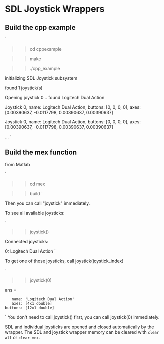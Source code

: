 # SDL Joystick Wrappers

## Build the cpp example

`
>> cd cppexample

>> make

>> ./cpp_example 

initializing SDL Joystick subsystem

found 1 joystick(s)

Opening joystick 0... found Logitech Dual Action

Joystick 0, name: Logitech Dual Action, buttons: [0, 0, 0, 0], axes: [0.00390637, -0.0117798, 0.00390637, 0.00390637]

Joystick 0, name: Logitech Dual Action, buttons: [0, 0, 0, 0], axes: [0.00390637, -0.0117798, 0.00390637, 0.00390637]

...
`

## Build the mex function
from Matlab

`
>> cd mex

>> build
`

Then you can call "joystick" immediately.

To see all available joysticks:

`
>> joystick()

Connected joysticks:

0: Logitech Dual Action
`

To get one of those joysticks, call joystick(joystick_index)

`
>> joystick(0)

ans = 

       name: 'Logitech Dual Action'
       axes: [4x1 double]
    buttons: [12x1 double]
`
You don't need to call joystick() first, you can call joystick(0) immediately.

SDL and individual joysticks are opened and closed automatically by the wrapper. The SDL and joystick wrapper memory can be cleared with `clear all` or `clear mex`.

